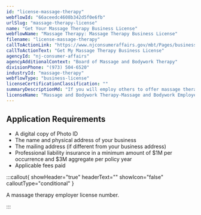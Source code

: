 ```yaml
---
id: "license-massage-therapy"
webflowId: "66aceedc4608b342d5f0e6fb"
urlSlug: "massage-therapy-license"
name: "Get Your Massage Therapy Business License"
webflowName: "Massage Therapy: Massage Therapy Business License"
filename: "license-massage-therapy"
callToActionLink: "https://www.njconsumeraffairs.gov/mbt/Pages/business.aspx"
callToActionText: "Get My Massage Therapy Business License"
agencyId: "nj-consumer-affairs"
agencyAdditionalContext: "Board of Massage and Bodywork Therapy"
divisionPhone: "(973) 504-6520"
industryId: "massage-therapy"
webflowType: "business-license"
licenseCertificationClassification: ""
summaryDescriptionMd: "If you will employ others to offer massage therapy services, you need to register your business as a massage therapy employer."
licenseName: "Massage and Bodywork Therapy-Massage and Bodywork Employer"
---
```


## Application Requirements

- A digital copy of Photo ID
- The name and physical address of your business
- The mailing address (if different from your business address)
- Professional liability insurance in a minimum amount of $1M per occurrence and $3M aggregate per policy year
- Applicable fees paid

:::callout{ showHeader="true" headerText="" showIcon="false" calloutType="conditional" }

A massage therapy employer license number.

:::
